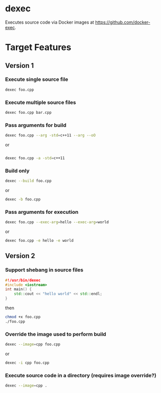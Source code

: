 # dexec
Executes source code via Docker images at https://github.com/docker-exec.

# Target Features

## Version 1

### Execute single source file

```sh
dexec foo.cpp
```

### Execute multiple source files

```sh
dexec foo.cpp bar.cpp
```

### Pass arguments for build

```sh
dexec foo.cpp --arg -std=c++11 --arg --oO
```

or

```sh

dexec foo.cpp -a -std=c++11
```

### Build only

```sh
dexec --build foo.cpp
```

or

```sh
dexec -b foo.cpp
```

### Pass arguments for execution

```sh
dexec foo.cpp --exec-arg=hello --exec-arg=world
```

or

```sh
dexec foo.cpp -e hello -e world
```

## Version 2

### Support shebang in source files

```c++
#!/usr/bin/dexec
#include <iostream>
int main() {
    std::cout << "hello world" << std::endl;
}
```

then

```sh
chmod +x foo.cpp
./foo.cpp
```

### Override the image used to perform build

```sh
dexec --image=cpp foo.cpp
```

or

```sh
dexec -i cpp foo.cpp
```

### Execute source code in a directory (requires image override?)

```sh
dexec --image=cpp .
```